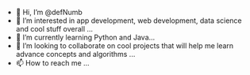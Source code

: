 - 👋 Hi, I’m @defNumb
- 👀 I’m interested in app development, web development, data science and cool stuff overall ...
- 🌱 I’m currently learning Python and Java...
- 💞️ I’m looking to collaborate on cool projects that will help me learn advance concepts and algorithms ...
- 📫 How to reach me ...

<!---
defNumb/defNumb is a ✨ special ✨ repository because its `README.md` (this file) appears on your GitHub profile.
You can click the Preview link to take a look at your changes.
--->
